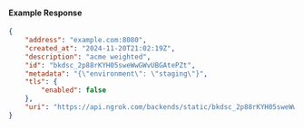 <!-- Code generated for API Clients. DO NOT EDIT. -->

#### Example Response

```json
{
	"address": "example.com:8080",
	"created_at": "2024-11-20T21:02:19Z",
	"description": "acme weighted",
	"id": "bkdsc_2p88rKYH05sweWwGWvUBGAtePZt",
	"metadata": "{\"environment\": \"staging\"}",
	"tls": {
		"enabled": false
	},
	"uri": "https://api.ngrok.com/backends/static/bkdsc_2p88rKYH05sweWwGWvUBGAtePZt"
}
```
